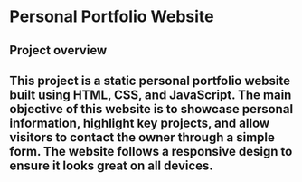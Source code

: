 # Personal Portfolio Website
## Project overview 
This project is a static personal portfolio website built using HTML, CSS, and JavaScript. The main objective of this website is to showcase personal information, highlight key projects, and allow visitors to contact the owner through a simple form. The website follows a responsive design to ensure it looks great on all devices.
---
